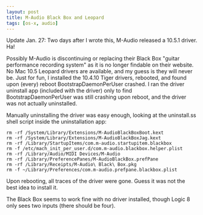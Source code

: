```yaml
---
layout: post
title: M-Audio Black Box and Leopard
tags: [os-x, audio] 
---
```


Update Jan. 27: Two days after I wrote this, M-Audio released a 10.5.1 driver. Ha!

Possibly M-Audio is discontinuing or replacing their Black Box "guitar performance recording system" as it is no longer findable on their website. No Mac 10.5 Leopard drivers are available, and my guess is they will never be. Just for fun, I installed the 10.4.10 Tiger drivers, rebooted, and found upon (every) reboot BootstrapDaemonPerUser crashed. I ran the driver uninstall app (included with the driver) only to find BootstrapDaemonPerUser was still crashing upon reboot, and the driver was not actually uninstalled.

Manually uninstalling the driver was easy enough, looking at the uninstall.ss shell script inside the uninstallation app:

    rm -rf /System/Library/Extensions/M-AudioBlackBoxBoot.kext
    rm -rf /System/Library/Extensions/M-AudioBlackBoxJag.kext
    rm -rf /Library/StartupItems/com.m-audio.startupitem.blackbox
    rm -f /etc/mach_init_per_user.d/com.m-audio.blackbox.helper.plist
    rm -rf /Library/Audio/MIDI Devices/M-Audio
    rm -rf /Library/PreferencePanes/M-AudioBlackBox.prefPane
    rm -rf /Library/Receipts/M-Audio\ Black\ Box.pkg
    rm -f ~/Library/Preferences/com.m-audio.prefpane.blackbox.plist

Upon rebooting, all traces of the driver were gone. Guess it was not the best idea to install it.

The Black Box seems to work fine with no driver installed, though Logic 8 only sees two inputs (there should be four).
